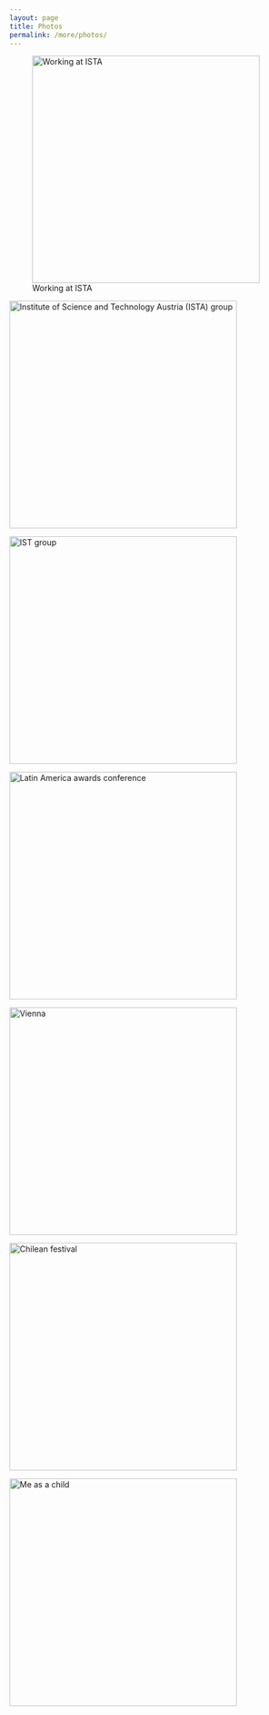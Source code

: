 ```yaml
---
layout: page
title: Photos
permalink: /more/photos/
---
```


<figure>
	<img src="2021-06.jpeg" 
		class="galleryItem"
		alt="Working at ISTA"
		referrerpolicy="no-referrer"
		loading="eager"
		width=400px>
  <figcaption>Working at ISTA</figcaption>
</figure>



<img src="2022-09.jpg" 
	class="galleryItem"
	alt="Institute of Science and Technology Austria (ISTA) group"
	referrerpolicy="no-referrer"
	loading="eager"
	width=400px>

<img src="2021-07.JPG" 
	class="galleryItem"
	alt="IST group"
	referrerpolicy="no-referrer"
	loading="eager"
	width=400px>

<img src="2017-08.jpg" 
	class="galleryItem"
	alt="Latin America awards conference"
	referrerpolicy="no-referrer"
	loading="eager"
	width=400px>

<img src="2021-11.jpg" 
	class="galleryItem"
	alt="Vienna"
	referrerpolicy="no-referrer"
	loading="eager"
	width=400px>

<img src="2017-10.jpg" 
	class="galleryItem"
	alt="Chilean festival"
	referrerpolicy="no-referrer"
	loading="eager"
	width=400px>

<img src="2001-02.jpg" 
	class="galleryItem"
	alt="Me as a child"
	referrerpolicy="no-referrer"
	loading="eager"
	width=400px>


